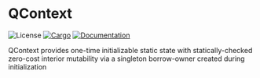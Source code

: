 # QContext
![License](https://img.shields.io/badge/license-MIT-green.svg)
[![Cargo](https://img.shields.io/crates/v/qcontext.svg)](https://crates.io/crates/qcontext)
[![Documentation](https://docs.rs/qcontext/badge.svg)](https://docs.rs/qcontext)

QContext provides one-time initializable static state with statically-checked zero-cost interior mutability via a singleton borrow-owner created during initialization